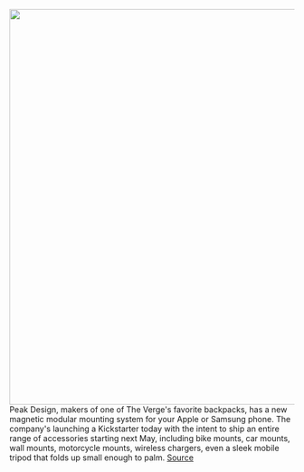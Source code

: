 <img src='https://cdn.vox-cdn.com/uploads/chorus_asset/file/11490453/a-01.0.png' width='700px' /><br/>
Peak Design, makers of one of The Verge's favorite backpacks, has a new magnetic modular mounting system for your Apple or Samsung phone. The company's launching a Kickstarter today with the intent to ship an entire range of accessories starting next May, including bike mounts, car mounts, wall mounts, motorcycle mounts, wireless chargers, even a sleek mobile tripod that folds up small enough to palm.
<a href='https://www.theverge.com/circuitbreaker/2020/10/19/21522620/peak-design-mobile-phone-case-bike-car-mount-tripod-hands-on-kickstarter'> Source <a/>